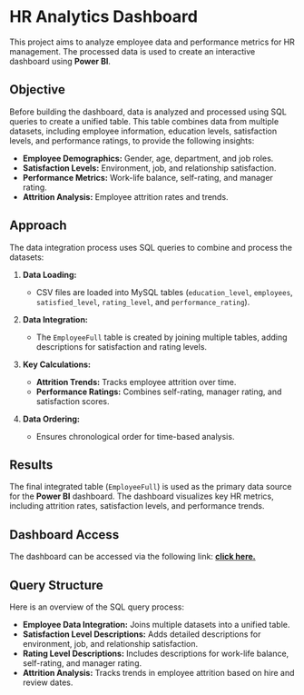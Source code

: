 # HR Analytics Dashboard

This project aims to analyze employee data and performance metrics for HR management. The processed data is used to create an interactive dashboard using **Power BI**.

## Objective

Before building the dashboard, data is analyzed and processed using SQL queries to create a unified table. This table combines data from multiple datasets, including employee information, education levels, satisfaction levels, and performance ratings, to provide the following insights:

- **Employee Demographics:** Gender, age, department, and job roles.
- **Satisfaction Levels:** Environment, job, and relationship satisfaction.
- **Performance Metrics:** Work-life balance, self-rating, and manager rating.
- **Attrition Analysis:** Employee attrition rates and trends.

## Approach

The data integration process uses SQL queries to combine and process the datasets:

1. **Data Loading:**
   - CSV files are loaded into MySQL tables (`education_level`, `employees`, `satisfied_level`, `rating_level`, and `performance_rating`).

2. **Data Integration:**
   - The `EmployeeFull` table is created by joining multiple tables, adding descriptions for satisfaction and rating levels.

3. **Key Calculations:**
   - **Attrition Trends:** Tracks employee attrition over time.
   - **Performance Ratings:** Combines self-rating, manager rating, and satisfaction scores.

4. **Data Ordering:**
   - Ensures chronological order for time-based analysis.

## Results

The final integrated table (`EmployeeFull`) is used as the primary data source for the **Power BI** dashboard. The dashboard visualizes key HR metrics, including attrition rates, satisfaction levels, and performance trends.

## Dashboard Access

The dashboard can be accessed via the following link: **[click here.](https://app.powerbi.com/view?r=eyJrIjoiYTQzZDhhMzgtODIyNy00NzdhLWFmYjEtNTk2MWE5OTNlNTNhIiwidCI6IjgyMTE5NTA1LTdmNTYtNGUxZC04NTlhLWJiZWFjODNhNzhhMCIsImMiOjEwfQ%3D%3D&pageName=fda8be94a7aa3fcf2ae6)**

## Query Structure

Here is an overview of the SQL query process:

- **Employee Data Integration:** Joins multiple datasets into a unified table.
- **Satisfaction Level Descriptions:** Adds detailed descriptions for environment, job, and relationship satisfaction.
- **Rating Level Descriptions:** Includes descriptions for work-life balance, self-rating, and manager rating.
- **Attrition Analysis:** Tracks trends in employee attrition based on hire and review dates.
